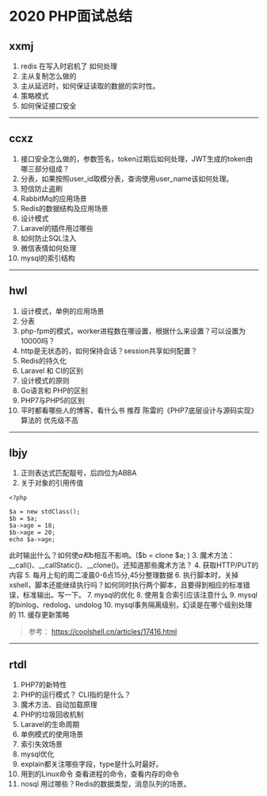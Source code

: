 # 2020 PHP面试总结
## xxmj
1. redis 在写入时宕机了  如何处理
2. 主从复制怎么做的
3. 主从延迟时，如何保证读取的数据的实时性。
4. 策略模式
5. 如何保证接口安全
---
## ccxz
1. 接口安全怎么做的，参数签名，token过期后如何处理，JWT生成的token由哪三部分组成？
2. 分表，如果按照user_id取模分表，查询使用user_name该如何处理。
3. 短信防止盗刷
4. RabbitMq的应用场景
5. Redis的数据结构及应用场景
6. 设计模式
7. Laravel的插件用过哪些
8. 如何防止SQL注入
9. 微信表情如何处理
10. mysql的索引结构
---
## hwl
1. 设计模式，单例的应用场景
2. 分表
3. php-fpm的模式，worker进程数在哪设置，根据什么来设置？可以设置为10000吗？
4. http是无状态的，如何保持会话？session共享如何配置？
3. Redis的持久化
4. Laravel 和 CI的区别
5. 设计模式的原则
6. Go语言和 PHP的区别
7. PHP7与PHP5的区别
8. 平时都看哪些人的博客，看什么书
推荐 陈雷的《PHP7底层设计与源码实现》 算法的 优先级不高
---
## lbjy
1. 正则表达式匹配靓号，后四位为ABBA
2. 关于对象的引用传值
```
<?php

$a = new stdClass();
$b = $a;
$a->age = 18;
$b->age = 20;
echo $a->age;
``` 
此时输出什么？如何使$a和$b相互不影响。($b = clone $a; )
3. 魔术方法：__call()、__callStatic()、__clone()。还知道那些魔术方法？
4. 获取HTTP/PUT的内容
5. 每月上旬的周二凌晨0-6点15分,45分整理数据
6. 执行脚本时，关掉xshell，脚本还能继续执行吗？如何同时执行两个脚本，且要得到相应的标准错误，标准输出。写一下。
7. mysql的优化
8. 使用复合索引应该注意什么
9. mysql的binlog、redolog、undolog
10. mysql事务隔离级别，幻读是在哪个级别处理的
11. 缓存更新策略
>参考： https://coolshell.cn/articles/17416.html
---
## rtdl
1. PHP7的新特性
2. PHP的运行模式？  CLI指的是什么？
3. 魔术方法、自动加载原理
4. PHP的垃圾回收机制
5. Laravel的生命周期
6. 单例模式的使用场景
7. 索引失效场景
8. mysql优化
9. explain都关注哪些字段，type是什么时最好。
10. 用到的Linux命令   查看进程的命令，查看内存的命令
11. nosql 用过哪些？Redis的数据类型，消息队列的场景。
